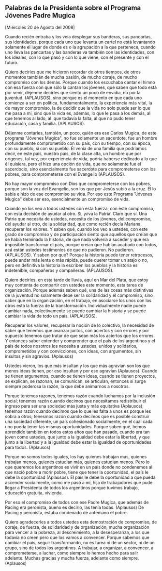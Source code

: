 Palabras de la Presidenta sobre el Programa Jóvenes Padre Mugica
----------------------------------------------------------------

[Miércoles 20 de Agosto del 2008]

Cuando recién entraba y los veía desplegar sus banderas, sus pancartas,
sus identidades, porque cada uno que levanta un cartel no está
levantando solamente el lugar de donde es o la agrupación a la que
pertenece, cuando uno lleva las pancartas y las banderas va también con
las identidades, con los ideales, con lo que pasó y con lo que viene,
con el presente y con el futuro.

Quiero decirles que me hicieron recordar de otros tiempos, de otros
momentos también de mucha pasión, de mucho coraje, de mucho compromiso
con los demás. Porque cuando los escuchaba cantar el himno con esa
fuerza con que sólo la cantan los jóvenes, que saben que todo está por
venir, déjenme decirles que siento un poco de envidia, no por la
juventud, (APLAUSOS), sino porque es el momento en que cada uno comienza
a ser en política, fundamentalmente, la experiencia más vital, la de
mayor compromiso, la de decidir que la vida no solo puede ser lo que me
pasa a mí, sino que la vida es, además, lo que le pasa a los demás, al
que tenemos al lado, al  que todavía la falta, al que no pudo tener
educación, casa y familia. (APLAUSOS).

Déjenme contarles, también, un poco, quién era ese Carlos Mugica, de
este programa "Jóvenes Mugica", no fue solamente un sacerdote, fue un
hombre profundamente comprometido con su país, con su tiempo, con su
época, con su pueblo, sí con su pueblo. Él venía de una familia que
podríamos decir, en este país, nuestro país, de la clase alta, un hombre
que por orígenes, tal vez, por experiencia de vida, podría haberse
dedicado a lo que él quisiera, pero el hizo una opción de vida, que no
solamente fue el sacerdocio, sino esencialmente fue sacerdote para
comprometerse con los pobres, para comprometerse con el Evangelio
(APLAUSOS).

No hay mayor compromiso con Dios que comprometerse con los pobres,
porque son la voz del Evangelio, son los que por Jesús subió a la cruz.
Él lo sabía e hizo de ese compromiso su vida. Por eso este Programa
"Jóvenes Mugica" debe ser eso, esencialmente un compromiso de vida.

Cuando yo los veo a todos ustedes con esta fuerza, con este compromiso,
con esta decisión de ayudar al otro. Sí, ¡viva la Patria! Claro que sí.
Una Patria que necesita de ustedes, necesita de los jóvenes, del
compromiso, del ayudar al otro, de la solidaridad, que como recién decía
Mariana, recuperar los valores. Y saben qué, cuando los veo a ustedes,
con este grado de compromiso y de participación siento que aquellos que
creían que se había terminado la historia, de que nada volvería a
suceder y que era imposible transformar el país, porque creían que
habían acabado con todos, acá están ustedes testimonios de que no
pudieron. No pudieron. (APLAUSOS). Y saben por qué? Porque la historia
puede tener retrocesos, puede andar más lenta o más rápida, puede querer
tomar un atajo o no, pero en definitiva la historia la escriben los
pueblos y la historia es indetenible, compañeros y compañeras.
(APLAUSOS).

Quiero decirles, en esta tarde de lluvia, aquí en Mar del Plata, que
estoy muy contenta de compartir con ustedes este momento, esta tarea de
organización. Porque además saben qué, una de las cosas más distintivas
de la juventud no solamente debe ser la solidaridad y el compromiso,
sino saber que en la organización, en el trabajo, en asociarse los unos
con los otros está la fuerza de la transformación. Individualmente nadie
puede cambiar nada, colectivamente se puede cambiar la historia y se
puede cambiar la vida de todo un país. (APLAUSOS). 

Recuperar los valores, recuperar la noción de lo colectivo, la necesidad
de saber que tenemos que avanzar juntos, con aciertos y con errores y
por supuesto tenemos que tratar de que sean más los aciertos que los
errores. Y entonces saber entender y comprender que el país de los
argentinos y el país de todos nosotros los necesita a ustedes, unidos y
solidarios, comprometidos y con convicciones, con ideas, con argumentos,
sin insultos y sin agravios. (Aplausos)

Ustedes vieron, los que más insultan y los que más agravian son los que
menos ideas tienen, por eso insultan y por eso agravian (Aplausos).
Cuando se tienen argumentos, cuando se tienen ideas, cuando se tienen
proyectos, se explican, se razonan, se comunican, se articulan, entonces
sí surge siempre poderosa la razón, la que debe animarnos a nosotros.

Porque tenemos razones, tenemos razón cuando luchamos por la inclusión
social; tenemos razón cuando decimos que necesitamos redistribuir el
ingreso para ser una sociedad más justa y más equitativa (Aplausos);
tenemos razón cuando decimos que lo que les falta a unos es porque les
sobra a otros; tenesmos razón cuando decimos que es posible construir
una sociedad diferente, un país cohesionado socialmente, en el cual cada
uno pueda tener las mismas oportunidades. Porque saben qué, hemos
aprendido también en todos estos años que han pasado, cuando era tan
joven como ustedes, que junto a la igualdad debe estar la libertad, y
que junto a la libertad y a la igualdad debe estar la igualdad de
oportunidades para todos. (Aplausos)

Porque no somos todos iguales, los hay quienes trabajan más, quienes
trabajan menos, quienes estudian más, quienes estudian menos. Pero lo
que queremos los argentinos es vivir en un país donde no condenemos al
que nació pobre a morir pobre, tiene que tener la oportunidad, el país
le debe la oportunidad (Aplausos). El país le debe la oportunidad a que
pueda ascender socialmente, como me pasó a mí, hija de trabajadores que
pude llegar a Presidenta de todos los argentinos porque tuvimos trabajo,
educación gratuita, vivienda.

Por eso el compromiso de todos con ese Padre Mugica, que además de
Racing era peronista, bueno es decirlo, las tenía todas. (Aplausos) De
Racing y peronista, estaba condenado de antemano el pobre.

Quiero agradecerles a todos ustedes esta demostración de compromiso, de
coraje, de fuerza, de solidaridad y de organización, mucha organización
para vencer a la pobreza, al descreimiento, a la desesperanza, a los que
todavía no creen pero que los vamos a convencer. Porque sabemos que
cambiar el país, seguir transformando, no es tarea ni de un sector, ni
de un grupo, sino de todos los argentinos. A trabajar, a organizar, a
convencer, a comprometerse, a luchar, como siempre lo hemos hecho para
salir adelante. Muchas gracias y mucha fuerza, adelante como siempre.
(Aplausos)
